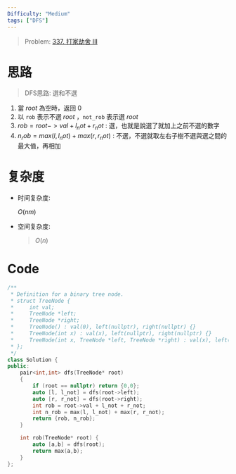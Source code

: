 ```yaml
---
Difficulty: "Medium"
tags: ["DFS"]
---
```


> Problem: [337. 打家劫舍 III](https://leetcode.cn/problems/house-robber-iii/)

# 思路

> DFS思路: 選和不選

1. 當 $root$ 為空時，返回 $0$
2. 以 `rob` 表示不選 $root$ ，`not_rob` 表示選 $root$
3. $rob = root->val + l_not + r_not$ : 選，也就是說選了就加上之前不選的數字
4. $n_rob = max(l, l_not) + max(r, r_not)$ : 不選，不選就取左右子樹不選與選之間的最大值，再相加

# 复杂度

- 时间复杂度:
  
   $O(nm)$

- 空间复杂度:
  
  > $O(n)$

# Code

```cpp
/**
 * Definition for a binary tree node.
 * struct TreeNode {
 *     int val;
 *     TreeNode *left;
 *     TreeNode *right;
 *     TreeNode() : val(0), left(nullptr), right(nullptr) {}
 *     TreeNode(int x) : val(x), left(nullptr), right(nullptr) {}
 *     TreeNode(int x, TreeNode *left, TreeNode *right) : val(x), left(left), right(right) {}
 * };
 */
class Solution {
public:
    pair<int,int> dfs(TreeNode* root)
    {
        if (root == nullptr) return {0,0};
        auto [l, l_not] = dfs(root->left);
        auto [r, r_not] = dfs(root->right);
        int rob = root->val + l_not + r_not;
        int n_rob = max(l, l_not) + max(r, r_not);
        return {rob, n_rob};
    }

    int rob(TreeNode* root) {
        auto [a,b] = dfs(root);
        return max(a,b);
    }
};
```